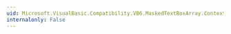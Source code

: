 ```yaml
---
uid: Microsoft.VisualBasic.Compatibility.VB6.MaskedTextBoxArray.ContextMenuChanged
internalonly: False
---
```

